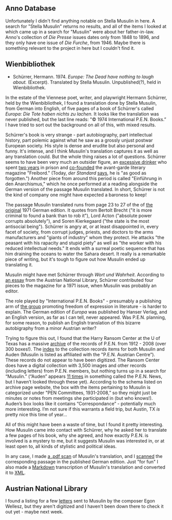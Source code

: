 ## Anno Database
Unfortunately I didn't find anything notable on Stella Musulin in here. A search for "Stella Musulin" returns no results, and all of the items I looked at which came up in a search for "Musulin" were about her father-in-law. Anno's collection of *Die Presse* issues dates only from 1848 to 1896, and they only have one issue of *Die Furche*, from 1946. Maybe there is something relevant to the project in here but I couldn't find it. 

## Wienbibliothek
- Schürrer, Hermann. 1974. *Europe: The Dead have nothing to laugh about.* (Excerpt). Translated by Stella Musulin. Unpublished(?), held in Wienbibliothek.

In the estate of the Viennese poet, writer, and playwright Hermann Schürrer, held by the Wienbibliothek, I found a translation done by Stella Musulin, from German into English, of five pages of a book of Schürrer's called *Europa: Die Tote haben nichts zu lachen.* It looks like the translation was never published, but the last line reads: "© 1974 International P.E.N. Books.” I have tried to sort out the background on all of this, with mixed results. 

Schürrer's book is very strange - part autobiography, part intellectual history, part 
polemic against what he saw as a grossly unjust postwar European society. 
His style is dense and erudite but also personal and funny. It's intense, and I think Musulin's translation captures it as well as any translation could. But the whole thing raises a lot of questions. Schürrer seems to have been very much an outsider figure, an [excessive drinker](https://www.geschichtewiki.wien.gv.at/Hermann_Sch%C3%BCrrer) who spent [two years](https://de-academic.com/dic.nsf/dewiki/608491) in prison and [co-founded](https://www.onb.ac.at/oe-literaturzeitschriften/Freibord/Freibord.htm) the avant-garde literary magazine "Freibord." (Today, *der Standard* [says](https://www.derstandard.at/story/1997041/veranstaltungstipp--lesetheater), he is "as good as forgotten.") Another piece from around this period is called "Einführung in den Anarchismus," which he once performed at a reading alongside the German version of the passage Musulin translated. In short, Schürrer is not the kind of company one might have expected a baroness to keep! 
 
The passage Musulin translated runs from page 23 to 27 of the of [the original](https://permalink.obvsg.at/wbr/AC04751056) 1971 German edition. It quotes from Bertolt Brecht  ("it is more criminal to found a bank than to rob it"), Lord Acton ("absolute power corrupts absolutely"), and Soren Kierkegaard ("the state is the most antisocial being"). Schürrer is angry at, or at least disappointed in, every facet of society, from corrupt judges, priests, and doctors to the arms manufacturers and "giants of industry" whom they protect. He attacks "the peasant with his rapacity and stupid piety" as well as "the worker with his reduced intellectual needs." It ends with a surreal poetic sequence that has him draining the oceans to water the Sahara desert. It really is a remarkable piece of writing, but it's tough to figure out how Musulin ended up translating it. 

Musulin might have met Schürrer through *Wort und Wahrheit*. According to [an essay](https://www.onb.ac.at/oe-literaturzeitschriften/Wort_und_Wahrheit/Wort_und_Wahrheit_essay.pdf) from the Austrian National Library, Schürrer contributed four pieces to the magazine for a 1971 issue, when Musulin was probably an editor. 

The role played by "International P.E.N. Books" - presumably a publishing arm of [the group](https://pen-international.org/) promoting freedom of expression in literature - is harder to explain. The German edition of *Europa* was published by Hanser Verlag, and an English version, as far as I can tell, never appeared. Was P.E.N. planning, for some reason, to publish an English translation of this bizarre autobigraphy from a minor Austrian writer?

Trying to figure this out, I found that the Harry Ransom Center at the U of Texas has a massive [archive](https://norman.hrc.utexas.edu/fasearch/findingAid.cfm?eadid=01209) of the records of P.E.N. from 1912 - 2008 (over 300 boxes!). The [index](https://norman.hrc.utexas.edu/fasearch/pdf/01209.pdf) to the collection records items for both Musulin and Auden (Musulin is listed as affiliated with the "P.E.N. Austrian Centre”). These records do not appear to have been digitized. The Ransom Center does have a digital collection with 3,500 images and other records (including letters) from P.E.N. members, but nothing turns up in a search for “Musulin.” (“Auden” appears [11 times](https://hrc.contentdm.oclc.org/digital/collection/p15878coll97/search/searchterm/auden) in something called the P.E.N. News, but I haven’t looked through these yet). According to the schema listed on archive page website, the box with the items pertaining to Musulin is categorized under "PEN Committees, 1931-2008,” so they might just be minutes or notes from meetings she participated in (but who knows!). Auden’s box looks like it contains “Correspondance” - potentially much more interesting. I’m not sure if this warrants a field trip, but Austin, TX *is* pretty nice this time of year…

All of this might have been a waste of time, but I found it pretty interesting. How Musulin came into contact with Schürrer, why he asked her to translate a few pages of his book, why she agreed, and how exactly P.E.N. is involved is a mystery to me, but it suggests Musulin was interested in, or at least open to, all kinds of stylistic and political ideas. 

In any case, I made [a .pdf scan](archive_research/musulin-schuerrer_translation.pdf) of Musulin's translation, and I [scanned](archive_research/SchuerrerExcerpt.pdf) the corresponding passage in the published German edition. Just "for fun" I also made a [Markdown](archive_research/musulin-schuerrer_translation.md) transcription of Musulin's translation and converted it to [XML](archive_research/musulin-schuerrer_translation.xml). 

## Austrian National Library

I found a listing for a few [letters](https://search.onb.ac.at/primo-explore/fulldisplay?docid=ONB_alma21310021180003338&context=L&vid=ONB&lang=de_DE&search_scope=ONB_gesamtbestand&adaptor=Local%20Search%20Engine&tab=default_tab&query=any,contains,%22stella%20musulin%22&mode=basic) sent to Musulin by the composer Egon Wellesz, but they aren't digitized and I haven't been down there to check it out yet - maybe next week. 